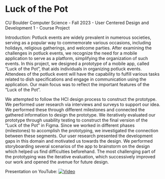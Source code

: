 # Luck of the Pot

CU Boulder Computer Science - Fall 2023 - User Centered Design and Development 1 - Course Project

Introduction: Potluck events are widely prevalent in numerous societies, serving as a popular way to commemorate various occasions, including holidays, religious gatherings, and welcome parties. After examining the challenges in potluck events, we recognize the need for a mobile application to serve as a platform, simplifying the organization of such events. In this project, we designed a prototype of a mobile app, called “Luck of the Pot”, that aids individuals in organizing potluck events. Attendees of the potluck event will have the capability to fulfill various tasks related to dish specifications and engage in communication using the application. Our main focus was to reflect the important features of the “Luck of the Pot”.

We attempted to follow the HCI design process to construct the prototype. We performed user research via interviews and surveys to support our idea. We performed these through different milestones and connected the gathered information to design the prototype. We iteratively evaluated our prototype through usability testing to construct the final version of the “Luck of the Pot” in Figma. Since we worked in different phases (milestones) to accomplish the prototyping, we investigated the connection between these segments. Our user research presented the development gaps in this domain and motivated us towards the design. We performed storyboarding several scenarios of the app to brainstorm on the design which helped us find difficulties beforehand. The most challenging part of the prototyping was the iterative evaluation, which successively improved our work and opened the avenue for future design.

Presentation on YouTube:
[![Video](https://img.youtube.com/vi/7aysRA2ytY4/maxresdefault.jpg)](https://www.youtube.com/watch?v=7aysRA2ytY4)

